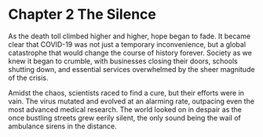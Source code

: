 # Chapter 2 The Silence

As the death toll climbed higher and higher, hope began to fade. It became clear that COVID-19 was not just a temporary inconvenience, but a global catastrophe that would change the course of history forever. Society as we knew it began to crumble, with businesses closing their doors, schools shutting down, and essential services overwhelmed by the sheer magnitude of the crisis.

Amidst the chaos, scientists raced to find a cure, but their efforts were in vain. The virus mutated and evolved at an alarming rate, outpacing even the most advanced medical research. The world looked on in despair as the once bustling streets grew eerily silent, the only sound being the wail of ambulance sirens in the distance.
